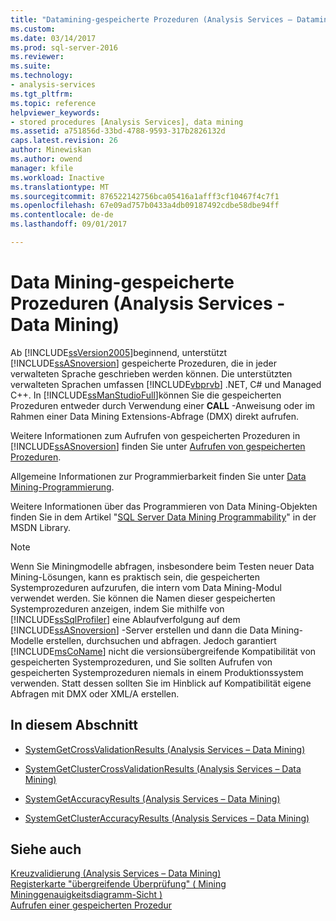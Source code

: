 ```yaml
---
title: "Datamining-gespeicherte Prozeduren (Analysis Services – Datamining) | Microsoft Docs"
ms.custom: 
ms.date: 03/14/2017
ms.prod: sql-server-2016
ms.reviewer: 
ms.suite: 
ms.technology:
- analysis-services
ms.tgt_pltfrm: 
ms.topic: reference
helpviewer_keywords:
- stored procedures [Analysis Services], data mining
ms.assetid: a751856d-33bd-4788-9593-317b2826132d
caps.latest.revision: 26
author: Minewiskan
ms.author: owend
manager: kfile
ms.workload: Inactive
ms.translationtype: MT
ms.sourcegitcommit: 876522142756bca05416a1afff3cf10467f4c7f1
ms.openlocfilehash: 67e09ad757b0433a4db09187492cdbe58dbe94ff
ms.contentlocale: de-de
ms.lasthandoff: 09/01/2017

---
```

# <a name="data-mining-stored-procedures-analysis-services---data-mining"></a>Data Mining-gespeicherte Prozeduren (Analysis Services - Data Mining)
  Ab [!INCLUDE[ssVersion2005](../../includes/ssversion2005-md.md)]beginnend, unterstützt [!INCLUDE[ssASnoversion](../../includes/ssasnoversion-md.md)] gespeicherte Prozeduren, die in jeder verwalteten Sprache geschrieben werden können. Die unterstützten verwalteten Sprachen umfassen [!INCLUDE[vbprvb](../../includes/vbprvb-md.md)] .NET, C# und Managed C++. In [!INCLUDE[ssManStudioFull](../../includes/ssmanstudiofull-md.md)]können Sie die gespeicherten Prozeduren entweder durch Verwendung einer **CALL** -Anweisung oder im Rahmen einer Data Mining Extensions-Abfrage (DMX) direkt aufrufen.  
  
 Weitere Informationen zum Aufrufen von gespeicherten Prozeduren in [!INCLUDE[ssASnoversion](../../includes/ssasnoversion-md.md)] finden Sie unter [Aufrufen von gespeicherten Prozeduren](../../analysis-services/multidimensional-models-extending-olap-stored-procedures/calling-stored-procedures.md).  
  
 Allgemeine Informationen zur Programmierbarkeit finden Sie unter [Data Mining-Programmierung](../../analysis-services/data-mining-programming.md).  
  
 Weitere Informationen über das Programmieren von Data Mining-Objekten finden Sie in dem Artikel "[SQL Server Data Mining Programmability](http://go.microsoft.com/fwlink/?LinkId=93735)" in der MSDN Library.  
  
> [!NOTE]  
>  Wenn Sie Miningmodelle abfragen, insbesondere beim Testen neuer Data Mining-Lösungen, kann es praktisch sein, die gespeicherten Systemprozeduren aufzurufen, die intern vom Data Mining-Modul verwendet werden. Sie können die Namen dieser gespeicherten Systemprozeduren anzeigen, indem Sie mithilfe von [!INCLUDE[ssSqlProfiler](../../includes/sssqlprofiler-md.md)] eine Ablaufverfolgung auf dem [!INCLUDE[ssASnoversion](../../includes/ssasnoversion-md.md)] -Server erstellen und dann die Data Mining-Modelle erstellen, durchsuchen und abfragen. Jedoch garantiert [!INCLUDE[msCoName](../../includes/msconame-md.md)] nicht die versionsübergreifende Kompatibilität von gespeicherten Systemprozeduren, und Sie sollten Aufrufen von gespeicherten Systemprozeduren niemals in einem Produktionssystem verwenden. Statt dessen sollten Sie im Hinblick auf Kompatibilität eigene Abfragen mit DMX oder XML/A erstellen.  
  
## <a name="in-this-section"></a>In diesem Abschnitt  
  
-   [SystemGetCrossValidationResults &#40;Analysis Services – Data Mining&#41;](../../analysis-services/data-mining/systemgetcrossvalidationresults-analysis-services-data-mining.md)  
  
-   [SystemGetClusterCrossValidationResults &#40;Analysis Services – Data Mining&#41;](../../analysis-services/data-mining/systemgetclustercrossvalidationresults-analysis-services-data-mining.md)  
  
-   [SystemGetAccuracyResults &#40;Analysis Services – Data Mining&#41;](../../analysis-services/data-mining/systemgetaccuracyresults-analysis-services-data-mining.md)  
  
-   [SystemGetClusterAccuracyResults &#40;Analysis Services – Data Mining&#41;](../../analysis-services/data-mining/systemgetclusteraccuracyresults-analysis-services-data-mining.md)  
  
## <a name="see-also"></a>Siehe auch  
 [Kreuzvalidierung &#40;Analysis Services – Data Mining&#41;](../../analysis-services/data-mining/cross-validation-analysis-services-data-mining.md)   
 [Registerkarte "übergreifende Überprüfung" &#40; Mining Mininggenauigkeitsdiagramm-Sicht &#41;](http://msdn.microsoft.com/library/bd215a68-1ad7-4046-9c44-ec8e2be13a64)   
 [Aufrufen einer gespeicherten Prozedur](../../relational-databases/native-client-odbc-stored-procedures/calling-a-stored-procedure.md)  
  
  

